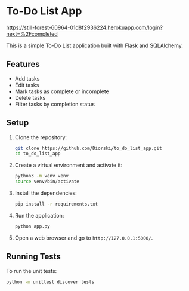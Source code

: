 # To-Do List App

https://still-forest-60964-01d8f2936224.herokuapp.com/login?next=%2Fcompleted


This is a simple To-Do List application built with Flask and SQLAlchemy.

## Features

- Add tasks
- Edit tasks
- Mark tasks as complete or incomplete
- Delete tasks
- Filter tasks by completion status

## Setup

1. Clone the repository:
    ```bash
    git clone https://github.com/Diorski/to_do_list_app.git
    cd to_do_list_app
    ```

2. Create a virtual environment and activate it:
    ```bash
    python3 -m venv venv
    source venv/bin/activate
    ```

3. Install the dependencies:
    ```bash
    pip install -r requirements.txt
    ```

4. Run the application:
    ```bash
    python app.py
    ```

5. Open a web browser and go to `http://127.0.0.1:5000/`.

## Running Tests

To run the unit tests:
```bash
python -m unittest discover tests
